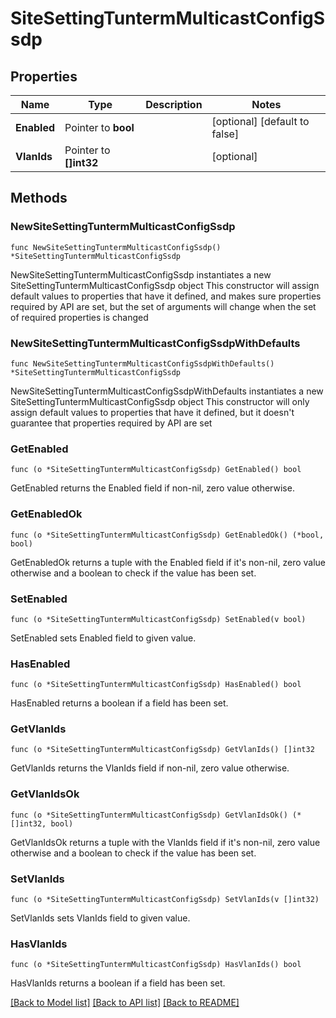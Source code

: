 # SiteSettingTuntermMulticastConfigSsdp

## Properties

Name | Type | Description | Notes
------------ | ------------- | ------------- | -------------
**Enabled** | Pointer to **bool** |  | [optional] [default to false]
**VlanIds** | Pointer to **[]int32** |  | [optional] 

## Methods

### NewSiteSettingTuntermMulticastConfigSsdp

`func NewSiteSettingTuntermMulticastConfigSsdp() *SiteSettingTuntermMulticastConfigSsdp`

NewSiteSettingTuntermMulticastConfigSsdp instantiates a new SiteSettingTuntermMulticastConfigSsdp object
This constructor will assign default values to properties that have it defined,
and makes sure properties required by API are set, but the set of arguments
will change when the set of required properties is changed

### NewSiteSettingTuntermMulticastConfigSsdpWithDefaults

`func NewSiteSettingTuntermMulticastConfigSsdpWithDefaults() *SiteSettingTuntermMulticastConfigSsdp`

NewSiteSettingTuntermMulticastConfigSsdpWithDefaults instantiates a new SiteSettingTuntermMulticastConfigSsdp object
This constructor will only assign default values to properties that have it defined,
but it doesn't guarantee that properties required by API are set

### GetEnabled

`func (o *SiteSettingTuntermMulticastConfigSsdp) GetEnabled() bool`

GetEnabled returns the Enabled field if non-nil, zero value otherwise.

### GetEnabledOk

`func (o *SiteSettingTuntermMulticastConfigSsdp) GetEnabledOk() (*bool, bool)`

GetEnabledOk returns a tuple with the Enabled field if it's non-nil, zero value otherwise
and a boolean to check if the value has been set.

### SetEnabled

`func (o *SiteSettingTuntermMulticastConfigSsdp) SetEnabled(v bool)`

SetEnabled sets Enabled field to given value.

### HasEnabled

`func (o *SiteSettingTuntermMulticastConfigSsdp) HasEnabled() bool`

HasEnabled returns a boolean if a field has been set.

### GetVlanIds

`func (o *SiteSettingTuntermMulticastConfigSsdp) GetVlanIds() []int32`

GetVlanIds returns the VlanIds field if non-nil, zero value otherwise.

### GetVlanIdsOk

`func (o *SiteSettingTuntermMulticastConfigSsdp) GetVlanIdsOk() (*[]int32, bool)`

GetVlanIdsOk returns a tuple with the VlanIds field if it's non-nil, zero value otherwise
and a boolean to check if the value has been set.

### SetVlanIds

`func (o *SiteSettingTuntermMulticastConfigSsdp) SetVlanIds(v []int32)`

SetVlanIds sets VlanIds field to given value.

### HasVlanIds

`func (o *SiteSettingTuntermMulticastConfigSsdp) HasVlanIds() bool`

HasVlanIds returns a boolean if a field has been set.


[[Back to Model list]](../README.md#documentation-for-models) [[Back to API list]](../README.md#documentation-for-api-endpoints) [[Back to README]](../README.md)


